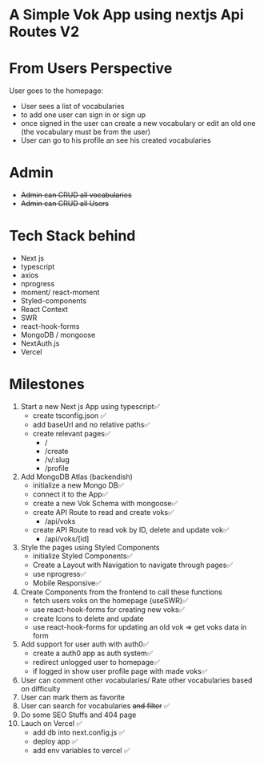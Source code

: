 # A Simple Vok App using nextjs Api Routes V2

# From Users Perspective

User goes to the homepage:

- User sees a list of vocabularies
- to add one user can sign in or sign up
- once signed in the user can create a new vocabulary or edit an old one (the vocabulary must be from the user)
- User can go to his profile an see his created vocabularies

# Admin

- ~~Admin can CRUD all vocabularies~~
- ~~Admin can CRUD all Users~~

# Tech Stack behind

- Next js
- typescript
- axios
- nprogress
- moment/ react-moment
- Styled-components
- React Context
- SWR
- react-hook-forms
- MongoDB / mongoose
- NextAuth.js
- Vercel

# Milestones

1. Start a new Next js App using typescript✅
   - create tsconfig.json ✅
   - add baseUrl and no relative paths✅
   - create relevant pages✅
     - /
     - /create
     - /v/:slug
     - /profile
2. Add MongoDB Atlas (backendish)
   - initialize a new Mongo DB✅
   - connect it to the App✅
   - create a new Vok Schema with mongoose✅
   - create API Route to read and create voks✅
     - /api/voks
   - create API Route to read vok by ID, delete and update vok✅
     - /api/voks/[id]
3. Style the pages using Styled Components
   - initialize Styled Components✅
   - Create a Layout with Navigation to navigate through pages✅
   - use nprogress✅
   - Mobile Responsive✅
4. Create Components from the frontend to call these functions
   - fetch users voks on the homepage (useSWR)✅
   - use react-hook-forms for creating new voks✅
   - create Icons to delete and update
   - use react-hook-forms for updating an old vok => get voks data in form
5. Add support for user auth with auth0✅
   - create a auth0 app as auth system✅
   - redirect unlogged user to homepage✅
   - if logged in show user profile page with made voks✅
6. User can comment other vocabularies/ Rate other vocabularies based on difficulty
7. User can mark them as favorite
8. User can search for vocabularies ~~and filter~~ ✅
9. Do some SEO Stuffs and 404 page
10. Lauch on Vercel ✅
    - add db into next.config.js ✅
    - deploy app ✅
    - add env variables to vercel ✅

